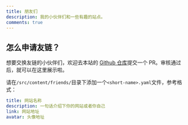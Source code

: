 ```yaml
---
title: 朋友们
description: 我的小伙伴们和一些有趣的站点。
comments: true
---
```


## 怎么申请友链？

想要交换友链的小伙伴们，欢迎去本站的 [Github 仓库](https://github.com/lxchapu/astro-gyoza/tree/main/src/content/friends)提交一个 PR。审核通过后，就可以在这里展示啦。

请在`/src/content/friends/`目录下添加一个`<short-name>.yaml`文件，参考格式：

```yml
title: 网站名称
description: 一句话介绍下你的网站或者你自己
link: 网站地址
avatar: 头像地址
```
